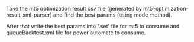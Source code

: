 Take the mt5 optimization result csv file (generated by mt5-optimization-result-xml-parser) and find the best params (using mode method). 

After that write the best params into '.set' file for mt5 to consume and queueBacktest.xml file for power automate to consume.